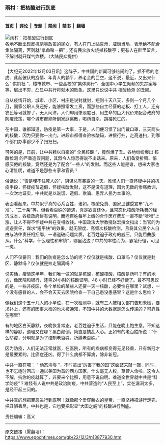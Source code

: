 ### 雨村：把核酸进行到底

---

#### [首页](../../../..?n13877930) &nbsp;|&nbsp; [评论](../../../../../epoch-comment?n13877930) &nbsp;|&nbsp; [专题](../../../../../epoch-special?n13877930) &nbsp;|&nbsp; [禁闻](../../../../../epoch-news?n13877930) &nbsp;|&nbsp; [禁书](../../../../../books?n13877930) &nbsp;|&nbsp; [翻墙](https://github.com/gfw-breaker/nogfw/blob/master/README.md?n13877930)


<div><img alt="雨村：把核酸进行到底" class="attachment-djy_600_400 size-djy_600_400 wp-post-image" src="https://i.epochtimes.com/assets/uploads/2022/12/id13877937-Collage-Maker-10-Nov-2022-08.25-PM-.jpeg"/>
<div class="caption">
 各地不断出现反抗清零政策的民众，有人在门上贴告示，威慑当局，表示绝不配合集体隔离，否则就“拿命赌一把”；还有民众放火烧掉核酸亭；更有人在群里留言，不解封就开煤气炸楼。（大陆民众提供）
</div></div><hr/><div class="post_content" id="artbody" itemprop="articleBody">
 <!-- article content begin -->
 <p>
  【大纪元2022年12月03日讯】这阵子，中共国的新闻可够热闹的了。抓不尽的老虎、此起彼伏的疫情、年青人的躺平，养老金的巨空，这不说，最近，又出来什么“
  <ok href="https://www.epochtimes.com/gb/tag/%E4%BE%9B%E9%94%80%E7%A4%BE.html">
   供销社
  </ok>
  ”、楼市救市、一些高校的“集体爬行”、全国中小学生频频的失踪案等等，层出不穷，凸显中共行将就木的败象。这里只说说中共
  <ok href="https://www.epochtimes.com/gb/tag/%E6%A0%B8%E9%85%B8%E6%A3%80%E6%B5%8B.html">
   核酸检测
  </ok>
  的丑陋。
 </p>
 <p>
  自从疫情开始，城市、小区、村庄是说封就封，短则十天八天，多则一个月几个月，国家公职人员还好，能够照常发工资，而那些自主经营的老板、打工人，还有农民等可就惨了，无人问津，人们却用惨淡度日、用生命的巨大代价来配合政府的防疫政策，哪个城市都能听到家庭离散，喝药自杀，跳楼死亡的。
 </p>
 <p>
  在中国，谁都知道，防疫是第一大事，于是，人们便习惯了出门戴口罩，三天两头的核酸，因为只要你一出门，进超市都得查验核酸码，进银行扫，走高速扫，到哪个部门办事都少不了扫扫扫。
 </p>
 <p>
  可笑的是，日前，让中共赖以自豪的“
  <ok href="https://www.epochtimes.com/gb/tag/%E5%85%A8%E6%B0%91%E6%A0%B8%E9%85%B8.html">
   全民核酸
  </ok>
  ”，竟然爆了丑。各地纷纷爆出
  <ok href="https://www.epochtimes.com/gb/tag/%E6%A0%B8%E9%85%B8%E6%A3%80%E6%B5%8B.html">
   核酸检测
  </ok>
  的严重造假问题，其烈令人惊恐得说不出话来。原来，人们备受折腾、倍感厌倦的核酸，竟然还是为了配合“一些人”的发财。而这些人能是谁，想来大家也心清肚明，难道不是那些专家和官员？
 </p>
 <p>
  俗话说：“雪是埋不住死人的”，阴谋总有暴露的一天。难怪人们一直怀疑中共的抗疫手段，怀疑疫苗造假，怀疑核酸发财，这不是没有道理，因为无数的惨痛教训，一次次地证实，中共就是以说谎、造假、欺骗、愚弄人民为本事的。
 </p>
 <p>
  表面看起来，中共似乎真的心系百姓，诸如，核酸免费、国家卫健委宣布“九不准”、“二十条”等，但看看百姓的遭遇，真是欲言还休。且常态化核酸所耗费的经济成本，各级政府鲜有说明。而老百姓每年上缴的合作医疗费却一直不断“噌噌”上涨，让人不得不怀疑中共在变相收钱。中国政法大学教授赵宏撰文指出：当官的为规避责任，谋求“短平快”的效果，就无限度、高频次核酸检测，且将其公民个人自由与法律责任相捆绑，一语道破问题实质。老百姓迫于政府的威压，只能屈曲服从。什么“科学，什么理性和审慎”，哪里沾边？中共的率性而为，霸凌行径，可见一斑。
 </p>
 <p>
  人们不仅要问：我们的防疫是怎么防的呢？仅仅就是核酸、口罩吗？仅仅就是封区、静默吗？仅仅就是拉走隔离吗？
 </p>
 <p>
  说实话，疫情这半年，我们唯一做的就是核酸，核酸核酸，核酸是药吗？有的地方，像医院和银行，还需24小时的核酸证明，48 小时已经不好使了。最不可思议的是，一些非疫区，各个单位的某些人还要一天一核酸，必要性在哪里？试想，一个没有感冒的人，会不会天天去医院检查一下自己患没患感冒？这是什么思维？
 </p>
 <p>
  像我们这个五十几人的小单位，在一次检测中，就有三人被相关部门告知未检，要求补上，还有的因事未检的也未被通知，不知中共的大数据是怎么传递的？可靠性在哪里?
 </p>
 <p>
  有的地区白天静默，夜晚恢复常态，老百姓迫于生活，只能在晚上跑生意。不知这样的静默，道理又在哪？黑白颠倒，简直是搞乱人心。正如有的老百姓所说：“什么防疫，分明就是为了控制老百姓，折腾老百姓。”
 </p>
 <p>
  因为防疫，人们无法正常就医，在医院，所有的疾病都变得无足轻重，只有新冠才是最要紧的，比癌症还凶。得了什么病都不算病，除非新冠。
 </p>
 <p>
  中共一直在喊： “
  <ok href="https://www.epochtimes.com/gb/tag/%E5%8A%A8%E6%80%81%E6%B8%85%E9%9B%B6.html">
   动态清零
  </ok>
  ”，不时拿出“厉害了我的国”这面鼓来敲一敲，同时，也不忘适时回击一通以美国为首的西方国家，什么毫无人权，草菅人命啦。这令人不解，抗你的疫就算了，非要来个比照，用意不说自明。难道全世界就中共是“科学防疫”？难怪有人说中共是政治防疫，中共营造的“人民至上”，实在漏洞太多，是经不起三问的。
 </p>
 <p>
  中共真的想把罪恶进行到底啊！就像那个爱穿新衣的皇帝，一直坚持把游行走完，把丑陋丢尽，中共也是，它也要把彰显“大国之威”的核酸进行到底。
 </p>
 <p>
  责任编辑：高义
 </p>
 <!-- article content end -->
 <div id="below_article_ad">
 </div>
</div>


---

原文链接（需翻墙）：https://www.epochtimes.com/gb/22/12/3/n13877930.htm